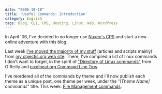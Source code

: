 ```yaml
---
date: "2006-10-18"
title: 'Useful Commands: Introduction'
category: English
tags: Blog, CLI, CMS, Hosting, Linux, Web, WordPress
---
```


In April '06, I've decided to no longer use [Nuxeo's CPS](https://www.cps-project.org) and start a new online adventure with this blog.

Last week [I've moved the majority of my stuff](https://kevin.deldycke.com/2006/10/old-site-to-blog-merge-in-progress/) (articles and scripts mainly) from [my objectis.org web site](https://kevin.objectis.net). There, I've compiled a list of linux commands I don't want to forget, in the spirit of ["Directory of Linux commands"](https://www.oreillynet.com/linux/cmd/) from O'Reilly and [pixelbeat.org Command Line Tips](https://www.pixelbeat.org/cmdline.html).

I've reordered all of the commands by theme and I'll now publish each theme as a unique post, one theme per week, under the "_\[Theme Name\] commands_" title. This week: [File Management commands](https://kevin.deldycke.com/2006/10/file-management-commands/).
